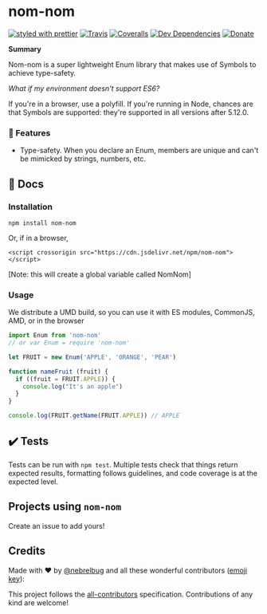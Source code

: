 # nom-nom

[![styled with prettier](https://img.shields.io/badge/styled_with-prettier-ff69b4.svg)](https://github.com/prettier/prettier)
[![Travis](https://img.shields.io/travis/nebrelbug/nom-nom.svg)](https://travis-ci.org/nebrelbug/nom-nom)
[![Coveralls](https://img.shields.io/coveralls/nebrelbug/nom-nom.svg)](https://coveralls.io/github/nebrelbug/nom-nom)
[![Dev Dependencies](https://img.shields.io/david/dev/nebrelbug/nom-nom)](https://david-dm.org/nebrelbug/nom-nom?type=dev)
[![Donate](https://img.shields.io/badge/donate-paypal-blue.svg)](https://paypal.me/bengubler)

**Summary**

Nom-nom is a super lightweight Enum library that makes use of Symbols to achieve type-safety.

_What if my environment doesn't support ES6?_

If you're in a browser, use a polyfill.
If you're running in Node, chances are that Symbols are supported: they're supported in all versions after 5.12.0.

### 🌟 Features

- Type-safety. When you declare an Enum, members are unique and can't be mimicked by strings, numbers, etc.

## :scroll: Docs

### Installation

```
npm install nom-nom
```

Or, if in a browser,

```
<script crossorigin src="https://cdn.jsdelivr.net/npm/nom-nom"></script>
```

[Note: this will create a global variable called NomNom]

### Usage

We distribute a UMD build, so you can use it with ES modules, CommonJS, AMD, or in the browser

```js
import Enum from 'nom-nom'
// or var Enum = require 'nom-nom'

let FRUIT = new Enum('APPLE', 'ORANGE', 'PEAR')

function nameFruit (fruit) {
  if ((fruit = FRUIT.APPLE)) {
    console.log("It's an apple")
  }
}

console.log(FRUIT.getName(FRUIT.APPLE)) // APPLE
```

## :heavy_check_mark: Tests

Tests can be run with `npm test`. Multiple tests check that things return expected results, formatting follows guidelines, and code coverage is at the expected level.

## Projects using `nom-nom`

Create an issue to add yours!

## Credits

Made with :heart: by [@nebrelbug](https://github.com/nebrelbug) and all these wonderful contributors ([emoji key](https://github.com/kentcdodds/all-contributors#emoji-key)):

<!-- ALL-CONTRIBUTORS-LIST:START - Do not remove or modify this section -->
<!-- prettier-ignore -->
<!-- ALL-CONTRIBUTORS-LIST:END -->

This project follows the [all-contributors](https://github.com/kentcdodds/all-contributors) specification. Contributions of any kind are welcome!
